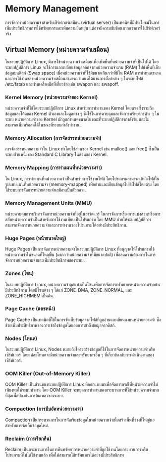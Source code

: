 # Memory Management
การจัดการหน่วยความจำสำหรับเซิร์ฟเวอร์เสมือน (virtual server) เป็นเทคนิคที่มีประโยชน์ในการเพิ่มประสิทธิภาพการใช้ทรัพยากรและเพิ่มความยืดหยุ่น แต่อาจมีความซับซ้อนมากกว่าการใช้เซิร์ฟเวอร์จริง

## Virtual Memory (หน่วยความจำเสมือน)
ในระบบปฏิบัติการ Linux, มีการใช้หน่วยความจำเสมือนเพื่อเพิ่มพื้นที่หน่วยความจำที่เป็นไปได้ โดยระบบปฏิบัติการ Linux จะใช้การแลกเปลี่ยนข้อมูลออกจากหน่วยความจำแรม (RAM) ไปยังพื้นที่เก็บข้อมูลบนดิสก์ (Swap space) เมื่อหน่วยความจำที่ใช้มีขนาดเกินกว่าที่มีใน RAM การกำหนดขนาดและการใช้งานของหน่วยความจำเสมือนสามารถกำหนดได้ผ่านการตั้งค่าต่าง ๆ ในระบบไฟล์ /etc/fstab และผ่านเครื่องมือที่เกี่ยวข้องเช่น swapon และ swapoff.

### Kernel Memory (หน่วยความจำของ Kernel)
หน่วยความจำที่ใช้โดยระบบปฏิบัติการ Linux สำหรับการทำงานของ Kernel โดยตรง ซึ่งรวมถึงข้อมูลและโค้ดของ Kernel ตัวเองและโมดูลต่าง ๆ ซึ่งใช้ในการควบคุมและจัดการทรัพยากรต่าง ๆ ในระบบ หน่วยความจำของ Kernel มักถูกกำหนดขนาดในขณะที่ระบบปฏิบัติการกำลังรัน และไม่สามารถเพิ่มหรือลดได้ในขณะที่ระบบกำลังทำงาน.

### Memory Allocation (การจัดสรรหน่วยความจำ)
การจัดสรรหน่วยความจำใน Linux ทำโดยใช้ส่วนของ Kernel เช่น malloc() และ free() ซึ่งเป็นระบบส่วนหนึ่งของ Standard C Library ในส่วนของ Kernel.

### Memory Mapping (การทำแผนที่หน่วยความจำ)
ใน Linux, การทำแผนที่หน่วยความจำเป็นสำหรับการใช้งานไฟล์ โดยโปรแกรมสามารถเข้าถึงไฟล์ในรูปแบบแผนที่หน่วยความจำ (memory-mapped) เพื่ออ่านและเขียนข้อมูลไปยังไฟล์โดยตรง โดยใช้ระบบการจัดการหน่วยความจำเสมือนเป็นตัวกลาง.

### Memory Management Units (MMU)
หน่วยควบคุมการบริหารจัดการหน่วยความจำที่อยู่ในฮาร์ดแวร์ ในการจัดการเรื่องการแบ่งส่วนหรือการสลับหน่วยความจำเป็นสำหรับการใช้งานเทียบเป็นโปรแกรม โดย MMU ช่วยให้ระบบปฏิบัติการสามารถจัดการหน่วยความจำและการทำงานของโปรแกรมได้อย่างมีประสิทธิภาพ.

### Huge Pages (หน้าขนาดใหญ่)
Huge Pages เป็นการจัดการหน่วยความจำในระบบปฏิบัติการ Linux ที่อนุญาตให้โปรแกรมใช้หน่วยความจำในขนาดที่ใหญ่ขึ้น (มากกว่าหน่วยความจำที่มีขนาดปกติ) เพื่อลดความต้องการในการจัดการหน่วยความจำและเพิ่มประสิทธิภาพของระบบ.

### Zones (โซน)
ในระบบปฏิบัติการ Linux, หน่วยความจำถูกแบ่งเป็นโซนเพื่อการจัดการทรัพยากรหน่วยความจำอย่างมีประสิทธิภาพ โดยมีโซนต่าง ๆ ได้แก่ ZONE_DMA, ZONE_NORMAL, และ ZONE_HIGHMEM เป็นต้น.

### Page Cache (แคชหน้า)
Page Cache เป็นเทคนิคที่ใช้ในการจัดเก็บข้อมูลจากไฟล์ที่ถูกอ่านและเขียนลงบนหน่วยความจำ ซึ่งช่วยเพิ่มประสิทธิภาพของการเข้าถึงข้อมูลโดยลดการเข้าถึงข้อมูลจากดิสก์.

### Nodes (โหนด)
ในระบบปฏิบัติการ Linux, Nodes หมายถึงโครงสร้างข้อมูลที่ใช้ในการจัดการหน่วยความจำหรือเซิร์ฟเวอร์ โดยแต่ละโหนดจะมีหน่วยความจำและทรัพยากรอื่น ๆ ที่เกี่ยวข้องกับการดำเนินงานของเซิร์ฟเวอร์.

### OOM Killer (Out-of-Memory Killer)
OOM Killer เป็นส่วนของระบบปฏิบัติการ Linux ที่ออกแบบมาเพื่อจัดการกรณีที่หน่วยความจำไม่เพียงพอให้ระบบทำงาน โดย OOM Killer จะหยุดการทำงานของกระบวนการที่ใช้หน่วยความจำมากที่สุดเพื่อป้องกันการล้มเหลวของระบบ.

### Compaction (การบีบอัดหน่วยความจำ)
Compaction เป็นกระบวนการในการจัดเรียงข้อมูลในหน่วยความจำเพื่อสร้างพื้นที่ว่างที่ใหญ่พอสำหรับการจัดเก็บข้อมูลใหม่.

### Reclaim (การเรียกคืน)
Reclaim เป็นกระบวนการในการคืนทรัพยากรหน่วยความจำที่ถูกใช้งานโดยกระบวนการหรือโปรแกรมที่ไม่ได้ใช้งานแล้ว เพื่อให้สามารถใช้ทรัพยากรได้อย่างมีประสิทธิภาพ

